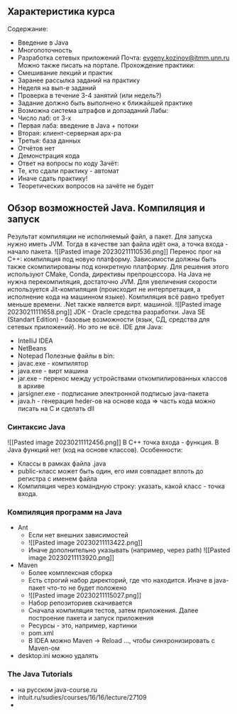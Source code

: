 ## Характеристика курса
Содержание:
- Введение в  Java
- Многопоточность
- Разработка сетевых приложений
 Почта: evgeny.kozinov@itmm.unn.ru
 Можно также писать на портале.
Прохождение практики:
- Смешивание лекций и практик
- Заранее рассылка заданий на практику
- Неделя на вып-е заданий
- Проверка в течение 3-4 занятий (или недель?)
- Задание должно быть выполнено к ближайшей практике
- Возможна система штрафов и допзаданий
Лабы:
- Число лаб: от 3-х
- Первая лаба: введение в Java + потоки
- Вторая: клиент-серверная арх-ра
- Третья: база данных
- Отчётов нет
- Демонстрация кода
- Ответ на вопросы по коду
Зачёт:
- Те, кто сдали практику - автомат
- Иначе сдать практику!
- Теоретических вопросов на зачёте не будет
## Обзор возможностей Java. Компиляция и запуск
Результат компиляции не исполняемый файл, а пакет. Для запуска нужно иметь JVM. Тогда в качестве зап файла идёт она, а точка входа - начало пакета.
![[Pasted image 20230211110536.png]]
Перенос прог на C++: компиляция под новую платформу. Зависимости должны быть также скомпилированы под конкретную платформу. Для решения этого используют CMake, Conda, директивы препроцессора.
На Java не нужна перекомпиляция, достаточно JVM. Для увеличения скорости используется Jit-компиляция (происходит не интерпретация, а исполнение кода на машинном языке). Компиляция всё равно требует меньше времени.
.Net также является вирт. машиной.
![[Pasted image 20230211111658.png]]
JDK - Oracle средства разработки.
Java SE (Standart Edition) - базовые возможности (язык, СД, средства для сетевых приложений). Но это не всё.
IDE для Java:
- IntelliJ IDEA
- NetBeans
- Notepad
Полезные файлы в bin:
- javac.exe - компилятор
- java.exe - вирт машина
- jar.exe - перенос между устройствами откомпилированных классов в архиве
- jarsigner.exe - подписание электронной подписью java-пакета
- java.h - генерация heder-ов на основе кода => часть кода можно писать на C и сделать dll
### Синтаксис Java
![[Pasted image 20230211112456.png]]
В C++ точка входа - функция. В Java функций нет (код на основе классов).
Особенности:
- Классы в рамках файла .java
- public-класс может быть один, его имя совпадает вплоть до регистра с именем файла
- Компиляция через командную строку:  указать, какой класс - точка входа.
### Компиляция программ на Java
- Ant
	- Если нет внешних зависимостей
	- ![[Pasted image 20230211113422.png]]
	- Иначе дополнительно указывать (например, через path) ![[Pasted image 20230211113920.png]]
- Maven
	- Более комплексная сборка
	- Есть строгий набор директорий, где что находится. Иначе в java-пакет что-то не будет положено
	- ![[Pasted image 20230211115027.png]]
	- Набор репозиториев скачивается
	- Сначала компиляция тестов, затем приложения. Далее построение пакета и запуск приложения
	- Ресурсы - это, например, картинки
	- pom.xml 
	- В IDEA можно Maven -> Reload ..., чтобы синхронизировать с Maven-ом
- desktop.ini можно удалять
### The Java Tutorials
- на русском java-course.ru
- intuit.ru/sudies/courses/16/16/lecture/27109
- 